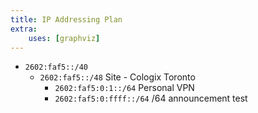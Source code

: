 ```yaml
---
title: IP Addressing Plan
extra:
    uses: [graphviz]
---
```




- `2602:faf5::/40`
  - `2602:faf5::/48` Site - Cologix Toronto
    - `2602:faf5:0:1::/64` Personal VPN
    - `2602:faf5:0:ffff::/64` /64 announcement test
  <!-- - `10 - 1F`: Reserved
  - `20 - 2F`: Customer allocations
    - `2602:faf5:20::/48` /64 allocation block -->
  
<!-- This is a planning document that keeps track of my IP address space. This is by no means complete, just a reference for a specific part of my network. -->

<!-- - `172.23.44.128/25`
  - 
- **`44.31.62.0/24`**: Aggregated at edge
  - `44.31.62.0/25`
    - `44.31.62.0/26`
      - **`44.31.62.0/28`**: Routing infrastructure
      - **`44.31.62.16/28`**: Point-to-Point linking prefix
      - **`44.31.62.32/27`**: Homelab
    - **`44.31.62.64/26`**: Pubnet
      - **`44.31.62.65/32`**: Gateway (`border.lab`)
      - **`44.31.62.66/31`**: Dragon
  - `44.31.62.129/25`
- `2a12:dd47:9000::/36`
  - **`2a12:dd47:9001::/48`**: Pubnet
    - **`2a12:dd47:9001::1/128`**: Gateway (`border.lab`)
    - **`2a12:dd47:9001::2/127`**: Dragon
  - `2a12:dd47:9002::/48`: Point-to-Point linking prefix
    - **`2a12:dd47:9002::/126`**: Links `border.lab` and `bgp-vm.lab`
  - **`2a12:dd47:9003::/48`**: Website infrastructure
  - **`2a12:dd47:9004::/48`**: Homelab -->

<!-- ## Needs

- VPN
- Home IPv6

## Sites

- Home
- yyz-edge

## Plan -->

<!-- - `44.31.62.0/24`
  - `44.31.62.0/25`
    - `44.31.62.0/26` 
      - `44.31.62.0/27` 
      - `44.31.62.32/27` VPN Space
    - `44.31.62.64/26` Homelab prefix
  - `44.31.62.128/25` Temp: Home
- `44.31.119.0/24`
- `xxxx:xxxx:xx00::/40`
  - `xxxx:xxxx:xx01::/48` Site: Home
    - `xxxx:xxxx:xx01::/52` Home network clients
      - *This should be further broken down by vlan*
      - *All clients should be eui-64 if possible*
      - *RDNS: `abcd-abff-fecd-abcd.home.ewpratten.com`*
    - `xxxx:xxxx:xx01:1000::/52` Homelab prefix
  - `xxxx:xxxx:xx02::/48` VPN space -->
